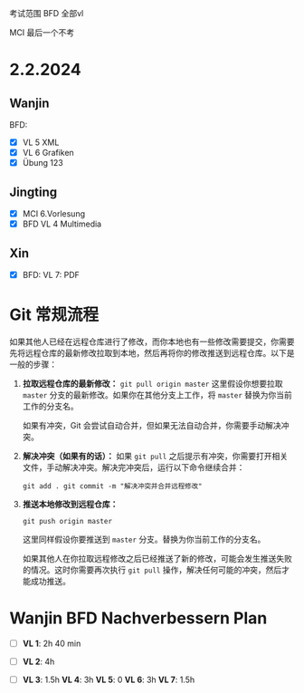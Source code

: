 考试范围
BFD 全部vl

MCI 最后一个不考

# 2.2.2024

## Wanjin
BFD: 
- [x] VL 5 XML
- [x] VL 6 Grafiken
- [x] Übung 123

## Jingting
- [x] MCI 6.Vorlesung
- [x] BFD VL 4 Multimedia

## Xin
- [x] BFD: VL 7: PDF

# Git 常规流程
如果其他人已经在远程仓库进行了修改，而你本地也有一些修改需要提交，你需要先将远程仓库的最新修改拉取到本地，然后再将你的修改推送到远程仓库。以下是一般的步骤：
1. **拉取远程仓库的最新修改：**
    `git pull origin master`
    这里假设你想要拉取 `master` 分支的最新修改。如果你在其他分支上工作，将 `master` 替换为你当前工作的分支名。
    
    如果有冲突，Git 会尝试自动合并，但如果无法自动合并，你需要手动解决冲突。
    
2. **解决冲突（如果有的话）：** 如果 `git pull` 之后提示有冲突，你需要打开相关文件，手动解决冲突。解决完冲突后，运行以下命令继续合并：
    
    `git add . git commit -m "解决冲突并合并远程修改"`
    
3. **推送本地修改到远程仓库：**
    
    `git push origin master`
    
    这里同样假设你要推送到 `master` 分支。替换为你当前工作的分支名。
    
    如果其他人在你拉取远程修改之后已经推送了新的修改，可能会发生推送失败的情况。这时你需要再次执行 `git pull` 操作，解决任何可能的冲突，然后才能成功推送。

# Wanjin BFD Nachverbessern Plan
- [ ] **VL 1**: 2h 40 min
- [ ] **VL 2**: 4h
- [ ] **VL 3**: 1.5h
**VL 4**: 3h
**VL 5**: 0
**VL 6**: 3h
**VL 7**: 1.5h





